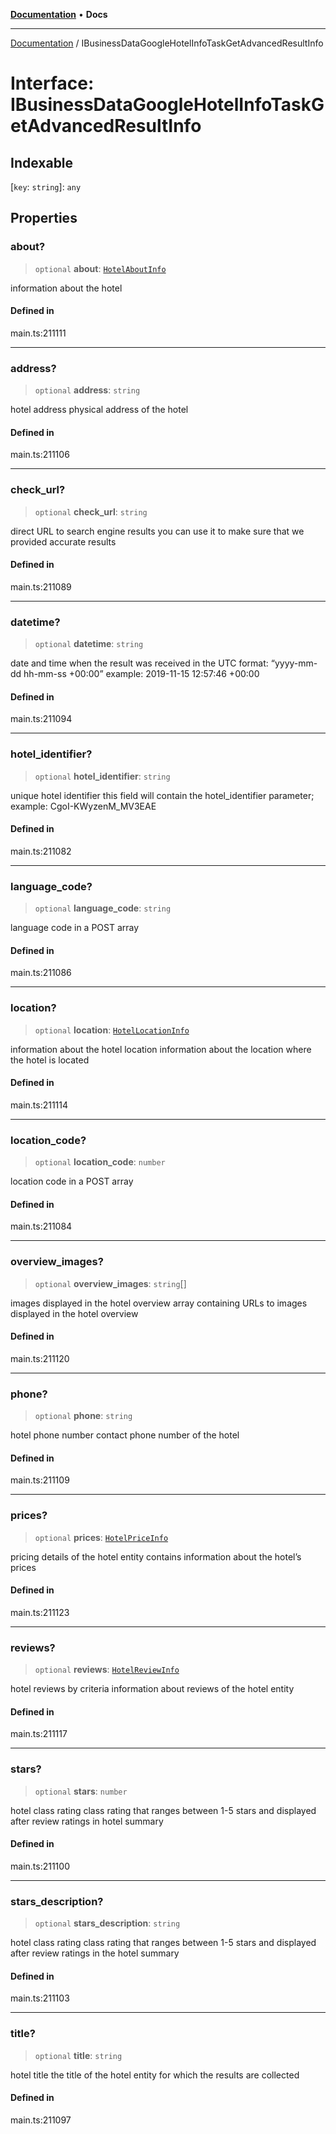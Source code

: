 [**Documentation**](../README.md) • **Docs**

***

[Documentation](../globals.md) / IBusinessDataGoogleHotelInfoTaskGetAdvancedResultInfo

# Interface: IBusinessDataGoogleHotelInfoTaskGetAdvancedResultInfo

## Indexable

 \[`key`: `string`\]: `any`

## Properties

### about?

> `optional` **about**: [`HotelAboutInfo`](../classes/HotelAboutInfo.md)

information about the hotel

#### Defined in

main.ts:211111

***

### address?

> `optional` **address**: `string`

hotel address
physical address of the hotel

#### Defined in

main.ts:211106

***

### check\_url?

> `optional` **check\_url**: `string`

direct URL to search engine results
you can use it to make sure that we provided accurate results

#### Defined in

main.ts:211089

***

### datetime?

> `optional` **datetime**: `string`

date and time when the result was received
in the UTC format: “yyyy-mm-dd hh-mm-ss +00:00”
example:
2019-11-15 12:57:46 +00:00

#### Defined in

main.ts:211094

***

### hotel\_identifier?

> `optional` **hotel\_identifier**: `string`

unique hotel identifier
this field will contain the hotel_identifier parameter;
example:
CgoI-KWyzenM_MV3EAE

#### Defined in

main.ts:211082

***

### language\_code?

> `optional` **language\_code**: `string`

language code in a POST array

#### Defined in

main.ts:211086

***

### location?

> `optional` **location**: [`HotelLocationInfo`](../classes/HotelLocationInfo.md)

information about the hotel location
information about the location where the hotel is located

#### Defined in

main.ts:211114

***

### location\_code?

> `optional` **location\_code**: `number`

location code in a POST array

#### Defined in

main.ts:211084

***

### overview\_images?

> `optional` **overview\_images**: `string`[]

images displayed in the hotel overview
array containing URLs to images displayed in the hotel overview

#### Defined in

main.ts:211120

***

### phone?

> `optional` **phone**: `string`

hotel phone number
contact phone number of the hotel

#### Defined in

main.ts:211109

***

### prices?

> `optional` **prices**: [`HotelPriceInfo`](../classes/HotelPriceInfo.md)

pricing details of the hotel entity
contains information about the hotel’s prices

#### Defined in

main.ts:211123

***

### reviews?

> `optional` **reviews**: [`HotelReviewInfo`](../classes/HotelReviewInfo.md)

hotel reviews by criteria
information about reviews of the hotel entity

#### Defined in

main.ts:211117

***

### stars?

> `optional` **stars**: `number`

hotel class rating
class rating that ranges between 1-5 stars and displayed after review ratings in hotel summary

#### Defined in

main.ts:211100

***

### stars\_description?

> `optional` **stars\_description**: `string`

hotel class rating
class rating that ranges between 1-5 stars and displayed after review ratings in the hotel summary

#### Defined in

main.ts:211103

***

### title?

> `optional` **title**: `string`

hotel title
the title of the hotel entity for which the results are collected

#### Defined in

main.ts:211097
